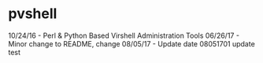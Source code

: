 # pvshell
10/24/16 - Perl &amp; Python Based Virshell Administration Tools
06/26/17 - Minor change to README, change
08/05/17 - Update date
08051701 update test
